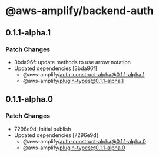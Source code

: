 # @aws-amplify/backend-auth

## 0.1.1-alpha.1

### Patch Changes

- 3bda96f: update methods to use arrow notation
- Updated dependencies [3bda96f]
  - @aws-amplify/auth-construct-alpha@0.1.1-alpha.1
  - @aws-amplify/plugin-types@0.1.1-alpha.1

## 0.1.1-alpha.0

### Patch Changes

- 7296e9d: Initial publish
- Updated dependencies [7296e9d]
  - @aws-amplify/auth-construct-alpha@0.1.1-alpha.0
  - @aws-amplify/plugin-types@0.1.1-alpha.0
